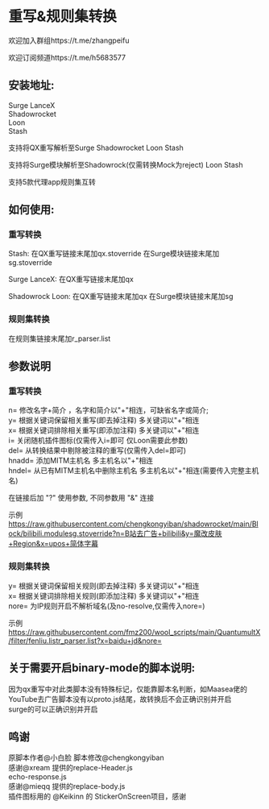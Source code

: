 # 重写&规则集转换
欢迎加入群组https://t.me/zhangpeifu

欢迎订阅频道https://t.me/h5683577

## 安装地址:
   Surge LanceX  
   Shadowrocket  
   Loon  
   Stash  

支持将QX重写解析至Surge Shadowrocket Loon Stash  
  
支持将Surge模块解析至Shadowrock(仅需转换Mock为reject) Loon Stash  
  
支持5款代理app规则集互转  
  

## 如何使用:  
### 重写转换  
   Stash: 在QX重写链接末尾加qx.stoverride  在Surge模块链接末尾加sg.stoverride  
  
   Surge LanceX: 在QX重写链接末尾加qx  
  
   Shadowrock Loon: 在QX重写链接末尾加qx  在Surge模块链接末尾加sg  
  
### 规则集转换  
   在规则集链接末尾加r_parser.list  

## 参数说明  
### 重写转换  
   n=  修改名字+简介 ，名字和简介以"+"相连，可缺省名字或简介;  
   y=  根据关键词保留相关重写(即去掉注释) 多关键词以"+"相连  
   x=  根据关键词排除相关重写(即添加注释) 多关键词以"+"相连  
   i=  关闭随机插件图标(仅需传入i=即可 仅Loon需要此参数)  
   del= 从转换结果中剔除被注释的重写(仅需传入del=即可)  
   hnadd= 添加MITM主机名 多主机名以"+"相连  
   hndel= 从已有MITM主机名中删除主机名 多主机名以"+"相连(需要传入完整主机名)  
  
   在链接后加 "?" 使用参数, 不同参数用 "&" 连接  

   示例 https://raw.githubusercontent.com/chengkongyiban/shadowrocket/main/Block/bilibili.modulesg.stoverride?n=B站去广告+bilibili&y=魔改皮肤+Region&x=upos+简体字幕  

### 规则集转换  
   y=  根据关键词保留相关规则(即去掉注释) 多关键词以"+"相连  
   x=  根据关键词排除相关规则(即添加注释) 多关键词以"+"相连  
   nore=  为IP规则开启不解析域名(及no-resolve,仅需传入nore=)  

   示例 https://raw.githubusercontent.com/fmz200/wool_scripts/main/QuantumultX/filter/fenliu.listr_parser.list?x=baidu+jd&nore=  

## 关于需要开启binary-mode的脚本说明:  
   因为qx重写中对此类脚本没有特殊标记，仅能靠脚本名判断，如Maasea佬的YouTube去广告脚本没有以proto.js结尾，故转换后不会正确识别并开启  
   surge的可以正确识别并开启  

## 鸣谢  
原脚本作者@小白脸 脚本修改@chengkongyiban  
感谢@xream 提供的replace-Header.js  
               echo-response.js  
感谢@mieqq 提供的replace-body.js  
插件图标用的 @Keikinn 的 StickerOnScreen项目，感谢  
